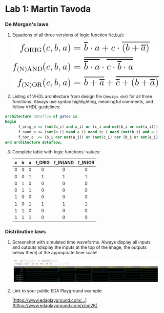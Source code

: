 # Lab 1: Martin Tavoda

### De Morgan's laws

1. Equations of all three versions of logic function f(c,b,a):

   ![Logic function](https://github.com/TaVodic/digital-electronics-1/blob/main/01-gates/Equations.png)

2. Listing of VHDL architecture from design file (`design.vhd`) for all three functions. Always use syntax highlighting, meaningful comments, and follow VHDL guidelines:

```vhdl
architecture dataflow of gates is
begin
      f_orig_o <= (not(b_i) and a_i) or (c_i and not(b_i or not(a_i))); --original signal
      f_nand_o <= (not(b_i) nand a_i) nand (c_i nand (not(b_i) and a_i)); -- signal through NANDs
      f_nor_o  <= (b_i nor not(a_i)) or (not(c_i) nor (b_i or not(a_i))); -- signal through ORs
end architecture dataflow;
```

3. Complete table with logic functions' values:

   | **c** | **b** |**a** | **f_ORIG** | **f_(N)AND** | **f_(N)OR** |
   | :-: | :-: | :-: | :-: | :-: | :-: |
   | 0 | 0 | 0 | 0 | 0 | 0 |
   | 0 | 0 | 1 | 1 | 1 | 1 |
   | 0 | 1 | 0 | 0 | 0 | 0 |
   | 0 | 1 | 1 | 0 | 0 | 0 |
   | 1 | 0 | 0 | 0 | 0 | 0 |
   | 1 | 0 | 1 | 1 | 1 | 1 |
   | 1 | 1 | 0 | 0 | 0 | 0 |
   | 1 | 1 | 1 | 0 | 0 | 0 |

### Distributive laws

1. Screenshot with simulated time waveforms. Always display all inputs and outputs (display the inputs at the top of the image, the outputs below them) at the appropriate time scale!

   ![your figure](https://github.com/TaVodic/digital-electronics-1/blob/main/01-gates/DisLaw.jpg)

2. Link to your public EDA Playground example:

   [https://www.edaplayground.com/...](https://www.edaplayground.com/x/un2K)
